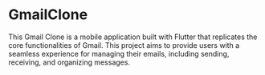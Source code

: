 # GmailClone
This Gmail Clone is a mobile application built with Flutter that replicates the core functionalities of Gmail. This project aims to provide users with a seamless experience for managing their emails, including sending, receiving, and organizing messages.
